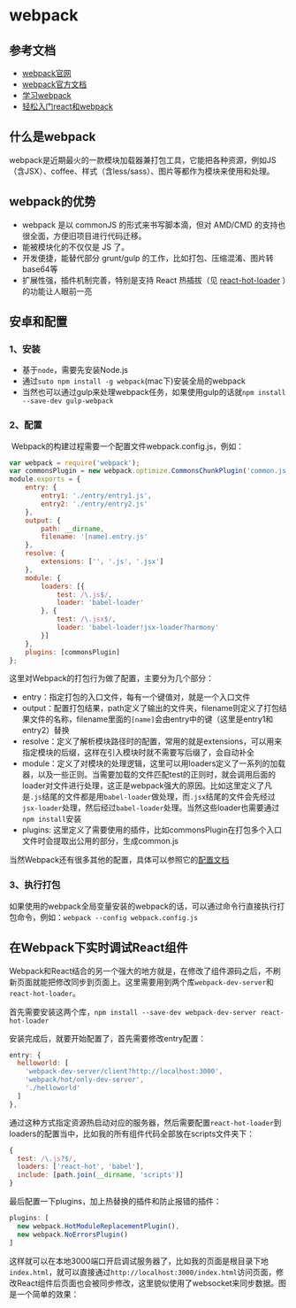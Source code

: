 # webpack

## 参考文档

- [webpack官网](http://webpack.github.io/)
- [webpack官方文档](http://webpack.github.io/docs/)
- [学习webpack](http://www.w2bc.com/Article/50764)
- [轻松入门react和webpack](https://segmentfault.com/a/1190000002767365)

## 什么是webpack

​	webpack是近期最火的一款模块加载器兼打包工具，它能把各种资源，例如JS（含JSX）、coffee、样式（含less/sass）、图片等都作为模块来使用和处理。

## webpack的优势

- webpack 是以 commonJS 的形式来书写脚本滴，但对 AMD/CMD 的支持也很全面，方便旧项目进行代码迁移。
- 能被模块化的不仅仅是 JS 了。
- 开发便捷，能替代部分 grunt/gulp 的工作，比如打包、压缩混淆、图片转base64等
- 扩展性强，插件机制完善，特别是支持 React 热插拔（见 [react-hot-loader](https://github.com/gaearon/react-hot-loader) ）的功能让人眼前一亮

## 安卓和配置

### 1、安装

- 基于`node`，需要先安装Node.js
- 通过`suto npm install -g webpack`(mac下)安装全局的webpack
- 当然也可以通过gulp来处理webpack任务，如果使用gulp的话就`npm install --save-dev gulp-webpack`


### 2、配置

​	Webpack的构建过程需要一个配置文件webpack.config.js，例如：

```js
var webpack = require('webpack');
var commonsPlugin = new webpack.optimize.CommonsChunkPlugin('common.js');
module.exports = {
    entry: {
        entry1: './entry/entry1.js',
        entry2: './entry/entry2.js'
    },
    output: {
        path: __dirname,
        filename: '[name].entry.js'
    },
    resolve: {
        extensions: ['', '.js', '.jsx']
    },
    module: {
        loaders: [{
            test: /\.js$/,
            loader: 'babel-loader'
        }, {
            test: /\.jsx$/,
            loader: 'babel-loader!jsx-loader?harmony'
        }]
    },
    plugins: [commonsPlugin]
};
```

这里对Webpack的打包行为做了配置，主要分为几个部分：

- entry：指定打包的入口文件，每有一个键值对，就是一个入口文件
- output：配置打包结果，path定义了输出的文件夹，filename则定义了打包结果文件的名称，filename里面的`[name]`会由entry中的键（这里是entry1和entry2）替换
- resolve：定义了解析模块路径时的配置，常用的就是extensions，可以用来指定模块的后缀，这样在引入模块时就不需要写后缀了，会自动补全
- module：定义了对模块的处理逻辑，这里可以用loaders定义了一系列的加载器，以及一些正则。当需要加载的文件匹配test的正则时，就会调用后面的loader对文件进行处理，这正是webpack强大的原因。比如这里定义了凡是`.js`结尾的文件都是用`babel-loader`做处理，而`.jsx`结尾的文件会先经过`jsx-loader`处理，然后经过`babel-loader`处理。当然这些loader也需要通过`npm install`安装
- plugins: 这里定义了需要使用的插件，比如commonsPlugin在打包多个入口文件时会提取出公用的部分，生成common.js

当然Webpack还有很多其他的配置，具体可以参照它的[配置文档](http://webpack.github.io/docs/configuration.html#entry)

### 3、执行打包

​	如果使用的webpack全局变量安装的webpack的话，可以通过命令行直接执行打包命令，例如：`webpack --config webpack.config.js`



## 在Webpack下实时调试React组件

Webpack和React结合的另一个强大的地方就是，在修改了组件源码之后，不刷新页面就能把修改同步到页面上。这里需要用到两个库`webpack-dev-server`和`react-hot-loader`。

首先需要安装这两个库，`npm install --save-dev webpack-dev-server react-hot-loader`

安装完成后，就要开始配置了，首先需要修改entry配置：

```js
entry: {
  helloworld: [
    'webpack-dev-server/client?http://localhost:3000',
    'webpack/hot/only-dev-server',
    './helloworld'
  ]
},
```

通过这种方式指定资源热启动对应的服务器，然后需要配置`react-hot-loader`到loaders的配置当中，比如我的所有组件代码全部放在scripts文件夹下：

```js
{
  test: /\.js?$/,
  loaders: ['react-hot', 'babel'],
  include: [path.join(__dirname, 'scripts')]
}
```

最后配置一下plugins，加上热替换的插件和防止报错的插件：

```js
plugins: [
  new webpack.HotModuleReplacementPlugin(),
  new webpack.NoErrorsPlugin()
]
```

这样就可以在本地3000端口开启调试服务器了，比如我的页面是根目录下地`index.html`，就可以直接通过`http://localhost:3000/index.html`访问页面，修改React组件后页面也会被同步修改，这里貌似使用了websocket来同步数据。图是一个简单的效果：







